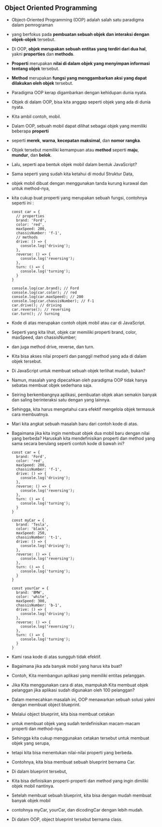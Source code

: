 ## Object Oriented Programming

- Object-Oriented Programming (OOP) adalah salah satu paradigma dalam pemrograman
- yang berfokus pada **pembuatan sebuah objek dan interaksi dengan objek-objek** tersebut.
- Di OOP, **objek merupakan sebuah entitas yang terdiri dari dua hal**, yakni **properties** dan **methods**.
- **Properti** merupakan **nilai di dalam objek yang menyimpan informasi tentang objek** tersebut.
- **Method** merupakan **fungsi yang menggambarkan aksi yang dapat dilakukan oleh objek** tersebut.
- Paradigma OOP kerap digambarkan dengan kehidupan dunia nyata.
- Objek di dalam OOP, bisa kita anggap seperti objek yang ada di dunia nyata.
- Kita ambil contoh, mobil.
- Dalam OOP, sebuah mobil dapat dilihat sebagai objek yang memiliki beberapa **properti**
- seperti **merek**, **warna**, **kecepatan maksimal**, dan **nomor rangka**.
- Objek tersebut memiliki kemampuan atau **method** seperti **maju**, **mundur**, dan **belok**.
- Lalu, seperti apa bentuk objek mobil dalam bentuk JavaScript?
- Sama seperti yang sudah kita ketahui di modul Struktur Data,
- objek mobil dibuat dengan menggunakan tanda kurung kurawal dan untuk method-nya,
- kita cukup buat properti yang merupakan sebuah fungsi, contohnya seperti ini :

  ```
  const car = {
    // properties
    brand: 'Ford',
    color: 'red',
    maxSpeed: 200,
    chassisNumber: 'f-1',
    // methods
    drive: () => {
      console.log('driving');
    },
    reverse: () => {
      console.log('reversing');
    },
    turn: () => {
      console.log('turning');
    }
  }

  console.log(car.brand); // Ford
  console.log(car.color); // red
  console.log(car.maxSpeed); // 200
  console.log(car.chassisNumber); // f-1
  car.drive(); // driving
  car.reverse(); // reversing
  car.turn(); // turning
  ```

- Kode di atas merupakan contoh objek mobil atau car di JavaScript.
- Seperti yang kita lihat, objek car memiliki properti brand, color, maxSpeed, dan chassisNumber;
- dan juga method drive, reverse, dan turn.
- Kita bisa akses nilai properti dan panggil method yang ada di dalam objek tersebut.
- Di JavaScript untuk membuat sebuah objek terlihat mudah, bukan?
- Namun, masalah yang dipecahkan oleh paradigma OOP tidak hanya sebatas membuat objek sederhana saja.
- Seiring berkembangnya aplikasi, pembuatan objek akan semakin banyak dan saling berinteraksi satu dengan yang lainnya.
- Sehingga, kita harus mengetahui cara efektif mengelola objek termasuk cara membuatnya.
- Mari kita angkat sebuah masalah baru dari contoh kode di atas.
- Bagaimana jika kita ingin membuat objek dua mobil baru dengan nilai yang berbeda? Haruskah kita mendefinisikan properti dan method yang sama secara berulang seperti contoh kode di bawah ini?

  ```
  const car = {
    brand: 'Ford',
    color: 'red',
    maxSpeed: 200,
    chassisNumber: 'f-1',
    drive: () => {
      console.log('driving');
    },
    reverse: () => {
      console.log('reversing');
    },
    turn: () => {
      console.log('turning');
    }
  }

  const myCar = {
    brand: 'Tesla',
    color: 'black',
    maxSpeed: 250,
    chassisNumber: 't-1',
    drive: () => {
      console.log('driving');
    },
    reverse: () => {
      console.log('reversing');
    },
    turn: () => {
      console.log('turning');
    }
  }

  const yourCar = {
    brand: 'BMW',
    color: 'white',
    maxSpeed: 300,
    chassisNumber: 'b-1',
    drive: () => {
      console.log('driving');
    },
    reverse: () => {
      console.log('reversing');
    },
    turn: () => {
      console.log('turning');
    }
  }
  ```

- Kami rasa kode di atas sungguh tidak efektif.
- Bagaimana jika ada banyak mobil yang harus kita buat?
- Contoh, Kita membangun aplikasi yang memiliki entitas pelanggan.
- Jika Kita menggunakan cara di atas, mampukah Kita membuat objek pelanggan jika aplikasi sudah digunakan oleh 100 pelanggan?
- Dalam memecahkan masalah ini, OOP menawarkan sebuah solusi yakni dengan membuat object blueprint.
- Melalui object blueprint, kita bisa membuat cetakan
- untuk membuat objek yang sudah terdefinisikan macam-macam properti dan method-nya.
- Sehingga kita cukup menggunakan cetakan tersebut untuk membuat objek yang serupa,
- tetapi kita bisa menentukan nilai-nilai properti yang berbeda.
- Contohnya, kita bisa membuat sebuah blueprint bernama Car.
- Di dalam blueprint tersebut,
- Kita bisa definisikan properti-properti dan method yang ingin dimiliki objek mobil nantinya.
- Setelah membuat sebuah blueprint, kita bisa dengan mudah membuat banyak objek mobil
- contohnya myCar, yourCar, dan dicodingCar dengan lebih mudah.
- Di dalam OOP, object blueprint tersebut bernama class.
